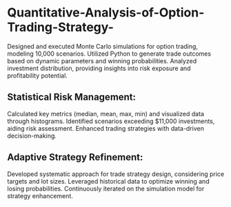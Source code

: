 # Quantitative-Analysis-of-Option-Trading-Strategy-

Designed and executed Monte Carlo simulations for option trading, modeling 10,000 scenarios.
Utilized Python to generate trade outcomes based on dynamic parameters and winning probabilities.
Analyzed investment distribution, providing insights into risk exposure and profitability potential.

## Statistical Risk Management:
Calculated key metrics (median, mean, max, min) and visualized data through histograms.
Identified scenarios exceeding $11,000 investments, aiding risk assessment.
Enhanced trading strategies with data-driven decision-making.

## Adaptive Strategy Refinement:
Developed systematic approach for trade strategy design, considering price targets and lot sizes.
Leveraged historical data to optimize winning and losing probabilities.
Continuously iterated on the simulation model for strategy enhancement.
